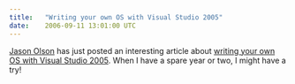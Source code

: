 ```yaml
---
title:   "Writing your own OS with Visual Studio 2005"
date:    2006-09-11 13:01:00 UTC
---
```


<a href="http://www.managed-world.com/default.aspx">Jason Olson</a> has just posted an interesting article about <a href="http://www.managed-world.com/WritingYourOwnOSWithVisualStudio2005.aspx">writing your own OS with Visual Studio 2005</a>. When I have a spare year or two, I might have a try!